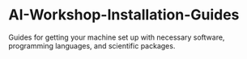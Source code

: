 # AI-Workshop-Installation-Guides
Guides for getting your machine set up with necessary software, programming languages, and scientific packages.
